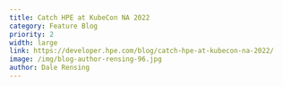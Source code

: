 ```yaml
---
title: Catch HPE at KubeCon NA 2022
category: Feature Blog
priority: 2
width: large
link: https://developer.hpe.com/blog/catch-hpe-at-kubecon-na-2022/
image: /img/blog-author-rensing-96.jpg
author: Dale Rensing
---
```

 ﻿ 